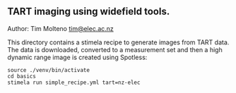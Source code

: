 ## TART imaging using widefield tools.

Author: Tim Molteno tim@elec.ac.nz

This directory contains a stimela recipe to generate images from TART data. The data is downloaded, converted to a measurement set and then a high dynamic range image is created using Spotless:

    source ./venv/bin/activate
    cd basics
    stimela run simple_recipe.yml tart=nz-elec

